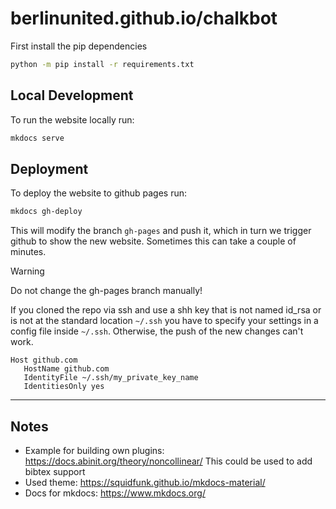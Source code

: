 # berlinunited.github.io/chalkbot

First install the pip dependencies  
```sh
python -m pip install -r requirements.txt
```

## Local Development
To run the website locally run:
```sh
mkdocs serve
```

## Deployment
To deploy the website to github pages run:
```sh
mkdocs gh-deploy
```

This will modify the branch `gh-pages` and push it, which in turn we trigger github to show the new website. Sometimes this can take a couple of minutes. 

> [!WARNING]
> Do not change the gh-pages branch manually!

If you cloned the repo via ssh and use a shh key that is not named id_rsa or is not at the standard location `~/.ssh` you have to specify your settings in a config file inside `~/.ssh`. Otherwise, the push of the new changes can't work.
```
Host github.com
   HostName github.com
   IdentityFile ~/.ssh/my_private_key_name
   IdentitiesOnly yes
```

---
## Notes
- Example for building own plugins: https://docs.abinit.org/theory/noncollinear/ This could be used to add bibtex support
- Used theme: https://squidfunk.github.io/mkdocs-material/
- Docs for mkdocs: https://www.mkdocs.org/

